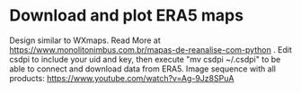 # Download and plot ERA5 maps

Design similar to WXmaps. Read More at https://www.monolitonimbus.com.br/mapas-de-reanalise-com-python . Edit csdpi to include your uid and key, then execute "mv csdpi ~/.csdpi" to be able to connect and download data from ERA5. Image sequence with all products: https://www.youtube.com/watch?v=Ag-9Jz8SPuA
